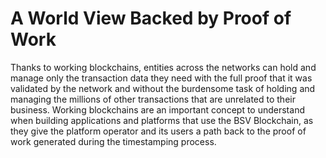 # A World View Backed by Proof of Work

Thanks to working blockchains, entities across the networks can hold and manage only the transaction data they need with the full proof that it was validated by the network and without the burdensome task of holding and managing the millions of other transactions that are unrelated to their business. Working blockchains are an important concept to understand when building applications and platforms that use the BSV Blockchain, as they give the platform operator and its users a path back to the proof of work generated during the timestamping process.
